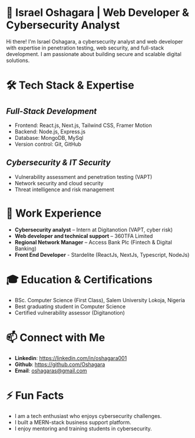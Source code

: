 # 🚀 **Israel Oshagara | Web Developer & Cybersecurity Analyst**  

Hi there! I'm Israel Oshagara, a cybersecurity analyst and web developer with expertise in penetration testing, web security, and full-stack development. I am passionate about building secure and scalable digital solutions.  

# 🛠️ **Tech Stack & Expertise**  

   ##  _**Full-Stack Development**_  
  - Frontend: React.js, Next.js, Tailwind CSS, Framer Motion
  - Backend: Node.js, Express.js  
  - Database: MongoDB, MySql  
  - Version control: Git, GitHub

  ## _**Cybersecurity & IT Security**_  
  - Vulnerability assessment and penetration testing (VAPT)  
  - Network security and cloud security  
  - Threat intelligence and risk management  
 

# 📌 **Work Experience**  

  - **Cybersecurity analyst** – Intern at Digitanotion (VAPT, cyber risk)  
  - **Web developer and technical support** – 360TFA Limited
  - **Regional Network Manager** – Access Bank Plc (Fintech & Digital Banking)
  - **Front End Developer** - Stardelite (ReactJs, NextJs, Typescript, NodeJs)

# 🎓 **Education & Certifications**  

  - BSc. Computer Science (First Class), Salem University Lokoja, Nigeria  
  - Best graduating student in Computer Science  
  - Certified vulnerability assessor (Digitanotion)

# 📫 **Connect with Me**  

  - **Linkedin**: https://linkedin.com/in/oshagara001
  - **Github**: https://github.com/Oshagara
  - **Email**: oshagaras@gmail.com 

# ⚡ **Fun Facts**  

  - I am a tech enthusiast who enjoys cybersecurity challenges.  
  - I built a MERN-stack business support platform.  
  - I enjoy mentoring and training students in cybersecurity. 
